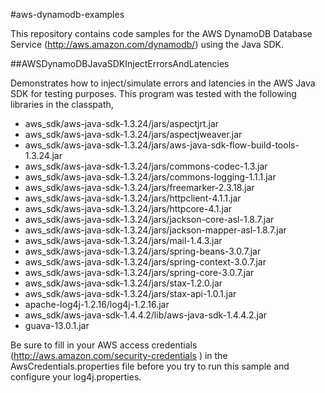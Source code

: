 #aws-dynamodb-examples

This repository contains code samples for the AWS DynamoDB Database Service (http://aws.amazon.com/dynamodb/) using the Java SDK.

##AWSDynamoDBJavaSDKInjectErrorsAndLatencies

Demonstrates how to inject/simulate errors and latencies in the AWS Java SDK for testing purposes. This program was tested with the following libraries in the classpath,

* aws_sdk/aws-java-sdk-1.3.24/jars/aspectjrt.jar
* aws_sdk/aws-java-sdk-1.3.24/jars/aspectjweaver.jar
* aws_sdk/aws-java-sdk-1.3.24/jars/aws-java-sdk-flow-build-tools-1.3.24.jar
* aws_sdk/aws-java-sdk-1.3.24/jars/commons-codec-1.3.jar
* aws_sdk/aws-java-sdk-1.3.24/jars/commons-logging-1.1.1.jar
* aws_sdk/aws-java-sdk-1.3.24/jars/freemarker-2.3.18.jar
* aws_sdk/aws-java-sdk-1.3.24/jars/httpclient-4.1.1.jar
* aws_sdk/aws-java-sdk-1.3.24/jars/httpcore-4.1.jar
* aws_sdk/aws-java-sdk-1.3.24/jars/jackson-core-asl-1.8.7.jar
* aws_sdk/aws-java-sdk-1.3.24/jars/jackson-mapper-asl-1.8.7.jar
* aws_sdk/aws-java-sdk-1.3.24/jars/mail-1.4.3.jar
* aws_sdk/aws-java-sdk-1.3.24/jars/spring-beans-3.0.7.jar
* aws_sdk/aws-java-sdk-1.3.24/jars/spring-context-3.0.7.jar
* aws_sdk/aws-java-sdk-1.3.24/jars/spring-core-3.0.7.jar
* aws_sdk/aws-java-sdk-1.3.24/jars/stax-1.2.0.jar
* aws_sdk/aws-java-sdk-1.3.24/jars/stax-api-1.0.1.jar
* apache-log4j-1.2.16/log4j-1.2.16.jar
* aws_sdk/aws-java-sdk-1.4.4.2/lib/aws-java-sdk-1.4.4.2.jar
* guava-13.0.1.jar

Be sure to fill in your AWS access credentials (http://aws.amazon.com/security-credentials ) in the
AwsCredentials.properties file before you try to run this sample and configure your log4j.properties.